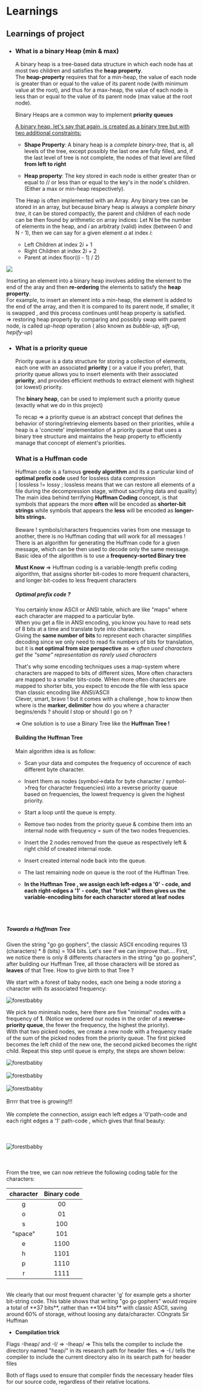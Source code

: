 # **Learnings**

## **Learnings of project**

- ### <div id=1>**What is a binary Heap (min & max)**</div>

  A binary heap is a tree-based data structure in which each node has at most two children and satisfies the **heap property**. <br>
  The **heap-property** requires that for a min-heap, the value of each node is greater than or equal to the value of its parent node (with minimum value at the root), and thus for a max-heap, the value of each node is less than or equal to the value of its parent node (max value at the root node).

  Binary Heaps are a common way to implement **priority queues** <br>

  <u>A binary heap, let's say that again, is created as a binary tree but with two additional constraints:</u>

  - **Shape Property**: A binary heap is a <i>complete binary-tree</i>, that is, all levels of the tree, except possibly the last one are fully filled, and, if the last level of tree is not complete, the nodes of that level are filled **from left to right**

  - **Heap property**: The key stored in each node is either greater than or equal to // or less than or equal to the key's in the node's children. (Either a max or min-heap respectively).

  The Heap is often implemented with an Array. Any binary tree can be stored in an array, but because binary heap is always a <i>complete binary tree</i>, it can be stored compactly, the parent and children of each node can be then found by arithmetic on array indices:
  Let N be the number of elements in the heap, and <i>i</i> an arbitraty (valid) index (between 0 and N - 1), then we can say for a given element <i>a</i> at index <i>i</i>:

  - Left Children at index 2<i>i</i> + 1
  - Right Children at index 2<i>i</i> + 2
  - Parent at index floor((i - 1) / 2)

<img src="./img/HeapArray.png">

Inserting an element into a binary heap involves adding the element to the end of the aray and then **re-ordering** the elements to satisfy the **heap property**. <br>
For example, to insert an element into a min-heap, the element is added to the end of the array, and then it is compared to its parent node, if smaller, it is swapped , and this process continues until heap property is satisfied. <br>
=> restoring heap property by comparing and possibly swap with parent node, is called <i>up-heap</i> operation ( also known as <i>bubble-up, sift-up, hepify-up</i>)

- ### <div id=2>**What is a priority queue**</div>

  Priority queue is a data structure for storing a collection of elements, each one with an associated **priority** ( or a value if you prefer), that priority queue allows you to insert elements with their associated **priority**, and provides efficient methods to extract element with highest (or lowest) priority.

  The **binary heap**, can be used to implement such a priority queue (exactly what we do in this project)

  To recap => a priority queue is an abstract concept that defines the behavior of storing/retrieving elements based on their priorities, while a heap is a 'concrete' implementation of a priority queue that uses a binary tree structure and maintains the heap property to efficiently manage that concept of element's priorities.

  ### <div id=3> **What is a Huffman code** </div>

  Huffman code is a famous **greedy algorithm** and its a particular kind of **optimal prefix code** used for lossless data compression <br>
  [ lossless != lossy ; lossless means that we can restore all elements of a file during the decompression stage, without sacrifying data and quality] <br>
  The main idea behind terrifying **Huffman Coding** concept, is that symbols that appears the more **often** will be encoded as **shorter-bit strings** while symbols that appears the **less** will be encoded as **longer-bits strings.** <br>
  <br>
  Beware ! symbols/characters frequencies varies from one message to another, there is no Huffman coding that will work for all messages ! There is an algorithm for generating the Huffman code for a given message, which can be then used to decode only the same message. <br>
  Basic idea of the algorithm is to use a **frequency-sorted Binary tree** <br>

  **Must Know** => Huffman coding is a variable-length prefix coding algorithm, that assigns shorter bit-codes to more frequent characters, and longer bit-codes to less frequent characters

  ##### **Optimal prefix code ?**

  You certainly know ASCII or ANSI table, which are like "maps" where each character are mapped to a particular byte. <br>
  When you get a file in ANSI encoding, you know you have to read sets of 8 bits at a time and translate byte into characters. <br>
  Giving the **same number of bits** to represent each character simplifies decoding since we only need to read fix numbers of bits for translation, but it is **not optimal from size perspective** as => <i>often used characters get the "same" representation as rarely used characters </i> <br>

  That's why some encoding techniques uses a map-system where characters are mapped to bits of different sizes, More often characters are mapped to a smaller bits-code. WHen more often characters are mapped to shorter bits, you expect to encode the file with less space than classic encoding like ANSI/ASCII <br>
  Clever, smart, bravo ! but it comes with a challenge , how to know then where is the **marker, delimiter** how do you where a character begins/ends ? should I stop or should I go on ? <br>

  => One solution is to use a Binary Tree like the **Huffman Tree !**

  #### **Building the Huffman Tree**

  Main algorithm idea is as follow:

  - Scan your data and computes the frequency of occurence of each different byte character.

  - Insert them as nodes (symbol->data for byte character / symbol->freq for character frequencies) into a reverse priority queue <br>
    based on frequencies, the lowest frequency is given the highest priority.

  - Start a loop until the queue is empty.

  - Remove two nodes from the priority queue & combine them into an internal node with frequency = sum of the two nodes frequencies.

  - Insert the 2 nodes removed from the queue as respectively left & right child of created internal node.

  - Insert created internal node back into the queue.

  - The last remaining node on queue is the root of the Huffman Tree.

  - **In the Huffman Tree , we assign each left-edges a '0' - code, and each right-edges a '1' - code, that "trick" will then gives us the variable-encoding bits for each character stored at leaf nodes**

<br><br>

##### **Towards a Huffman Tree**

Given the string "go go gophers", the classic ASCII encoding requires 13 (characters) \* 8 (bits) = 104 bits.
Let's see if we can improve that....
First, we notice there is only 8 differents characters in the string "go go gophers", after building our Huffman Tree, all those characters will be stored as **leaves** of that Tree. How to give birth to that Tree ? <br>

We start with a forest of baby nodes, each one being a node storing a character with its associated frequency:

<img src="./img/priorq1.jpg" alt="forestbabby" />

We pick two minimals nodes, here there are five "minimal" nodes with a frequency of **1**. (Notice we ordered our nodes in the order of a **reverse-priority queue**, the fewer the frequency, the highest the priority). <br>
With that two picked nodes, we create a new node with a frequency made of the sum of the picked nodes from the priority queue. The first picked becomes the left child of the new one, the second picked becomes the right child. Repeat this step until queue is empty, the steps are shown below:

<img src="./img/priorq2.jpg" alt="forestbabby" />
<br><br>
<img src="./img/priorq3.jpg" alt="forestbabby" />
<br><br>
<img src="./img/priorq4.jpg" alt="forestbabby" />
<br><br>
Brrrr that tree is growing!!!
<br><br>
We complete the connection, assign each left edges a '0'path-code and each right edges a '1' path-code , which gives that final beauty:
<br><br>
<br><br>
<img src="./img/finaltree.jpg" alt="forestbabby" />
<br><br>
<br><br>
From the tree, we can now retrieve the following coding table for the characters:

| character | Binary code |
| :-------: | :---------: |
|     g     |     00      |
|     o     |     01      |
|     s     |     100     |
|  "space"  |     101     |
|     e     |    1100     |
|     h     |    1101     |
|     p     |    1110     |
|     r     |    1111     |

<br>
We clearly that our most frequent character 'g' for example gets a shorter bit-string code. This table shows that writing "go go gophers" would require a total of **37 bits**, rather than **104 bits** with classic ASCII, saving around 60% of storage, without loosing any data/character. COngrats Sir Huffman

- **Compilation trick**

Flags -Iheap/ and -I/
=> -Iheap/ => This tells the compiler to include the directory named "heap/" in its research path for header files.
=> -I./ tells the compiler to include the current directory also in its search path for header files

Both of flags used to ensure that compiler finds the necessary header files for our source code, regardless of their relative locations.
